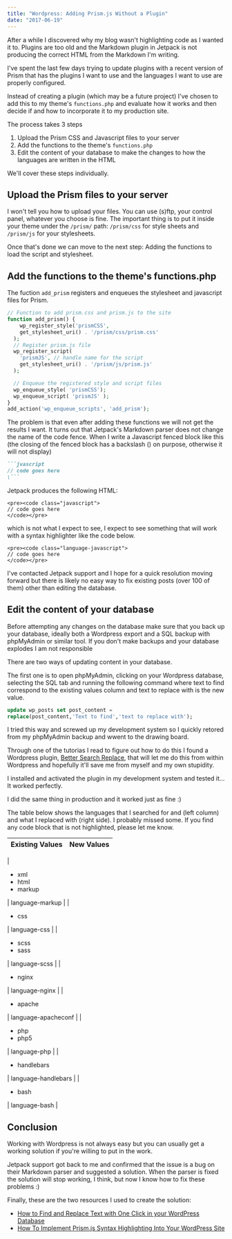 ```yaml
---
title: "Wordpress: Adding Prism.js Without a Plugin"
date: "2017-06-19"
---
```


After a while I discovered why my blog wasn't highlighting code as I wanted it to. Plugins are too old and the Markdown plugin in Jetpack is not producing the correct HTML from the Markdown I'm writing.

I've spent the last few days trying to update plugins with a recent version of Prism that has the plugins I want to use and the languages I want to use are properly configured.

Instead of creating a plugin (which may be a future project) I've chosen to add this to my theme's `functions.php` and evaluate how it works and then decide if and how to incorporate it to my production site.

The process takes 3 steps

1. Upload the Prism CSS and Javascript files to your server
2. Add the functions to the theme's `functions.php`
3. Edit the content of your database to make the changes to how the languages are written in the HTML

We'll cover these steps individually.

## Upload the Prism files to your server

I won't tell you how to upload your files. You can use (s)ftp, your control panel, whatever you choose is fine. The important thing is to put it inside your theme under the `/prism/` path: `/prism/css` for style sheets and `/prism/js` for your stylesheets.

Once that's done we can move to the next step: Adding the functions to load the script and stylesheet.

## Add the functions to the theme's functions.php

The fuction `add_prism` registers and enqueues the stylesheet and javascript files for Prism.

```php
// Function to add prism.css and prism.js to the site
function add_prism() {
    wp_register_style('prismCSS', 
    get_stylesheet_uri() . '/prism/css/prism.css'
  );
  // Register prism.js file
  wp_register_script(
    'prismJS', // handle name for the script
    get_stylesheet_uri() . '/prism/js/prism.js'
  );

  // Enqueue the registered style and script files
  wp_enqueue_style( 'prismCSS');
  wp_enqueue_script( 'prismJS' );
}
add_action('wp_enqueue_scripts', 'add_prism');
```

The problem is that even after adding these functions we will not get the results I want. It turns out that Jetpack's Markdown parser does not change the name of the code fence. When I write a Javascript fenced block like this (the closing of the fenced block has a backslash () on purpose, otherwise it will not display)

````markdown
```jvascript
// code goes here 
\```
````

Jetpack produces the following HTML:

```markup
<pre><code class="javascript">
// code goes here
</code></pre>
```

which is not what I expect to see, I expect to see something that will work with a syntax highlighter like the code below.

```markup
<pre><code class="language-javascript">
// code goes here
</code></pre>
```

I've contacted Jetpack support and I hope for a quick resolution moving forward but there is likely no easy way to fix existing posts (over 100 of them) other than editing the database.

## Edit the content of your database

Before attempting any changes on the database make sure that you back up your database, ideally both a Wordpress export and a SQL backup with phpMyAdmin or similar tool. If you don't make backups and your database explodes I am not responsible

There are two ways of updating content in your database.

The first one is to open phpMyAdmin, clicking on your Wordpress database, selecting the SQL tab and running the following command where text to find correspond to the existing values column and text to replace with is the new value.

```sql
update wp_posts set post_content =
replace(post_content,'Text to find','text to replace with');
```

I tried this way and screwed up my development system so I quickly retored from my phpMyAdmin backup and wwent to the drawing board.

Through one of the tutorias I read to figure out how to do this I found a Wordpress plugin, [Better Search Replace](https://wordpress.org/plugins/better-search-replace/), that will let me do this from within Wordpress and hopefully it'll save me from myself and my own stupidity.

I installed and activated the plugin in my development system and tested it... It worked perfectly.

I did the same thing in production and it worked just as fine :)

The table below shows the languages that I searched for and (left column) and what I replaced with (right side). I probably missed some. If you find any code block that is not highlighted, please let me know.

| Existing Values | New Values |
| --- | --- |
| 
- xml
- html
- markup

 | language-markup |
| 

- css

 | language-css |
| 

- scss
- sass

 | language-scss |
| 

- nginx

 | language-nginx |
| 

- apache

 | language-apacheconf |
| 

- php
- php5

 | language-php |
| 

- handlebars

 | language-handlebars |
| 

- bash

 | language-bash |

## Conclusion

Working with Wordpress is not always easy but you can usually get a working solution if you're willing to put in the work.

Jetpack support got back to me and confirmed that the issue is a bug on their Markdown parser and suggested a solution. When the parser is fixed the solution will stop working, I think, but now I know how to fix these problems :)

Finally, these are the two resources I used to create the solution:

- [How to Find and Replace Text with One Click in your WordPress Database](http://www.wpbeginner.com/wp-tutorials/how-to-find-and-replace-text-with-one-click-in-your-wordpress-database/)
- [How To Implement Prism.js Syntax Highlighting Into Your WordPress Site](http://crambler.com/how-to-implement-prism-js-syntax-highlighting-into-your-wordpress-site/)
